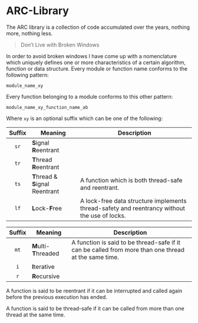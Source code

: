 ARC-Library
===========

The ARC library is a collection of code accumulated over the years, nothing more, nothing less.

> Don’t Live with Broken Windows

In order to avoid broken windows I have come up with a nomenclature which uniquely defines one or more characteristics of a certain algorithm, function or data structure. Every module or function name conforms to the following pattern:

```
module_name_xy
```

Every function belonging to a module conforms to this other pattern:

```
module_name_xy_function_name_ab
```

Where `xy` is an optional suffix which can be one of the following:


| Suffix | Meaning                                 | Description  |
| :---:  | --------------------------------------- | ------------ |
| `sr`   | <b>S</b>ignal <b>R</b>eentrant          |  |
| `tr`   | <b>T</b>hread <b>R</b>eentrant          |  |
| `ts`   | <b>T</b>hread & <b>S</b>ignal Reentrant | A function which is both thread-safe and reentrant. |
| `lf`   | <b>L</b>ock-<b>F</b>ree                 | A lock-free data structure implements thread-safety and reentrancy without the use of locks. |


| Suffix | Meaning                                 | Description  |
| :---:  | --------------------------------------- | ------------ |
| `mt`   | <b>M</b>ulti-<b>T</b>hreaded                          | A function is said to be thread-safe if it can be called from more than one thread at the same time. |
| `i`    | <b>I</b>terative                               |  |
| `r`    | <b>R</b>ecursive                               |  |


A function is said to be reentrant if it can be interrupted and called again before the previous execution has ended.

A function is said to be thread-safe if it can be called from more than one thread at the same time.